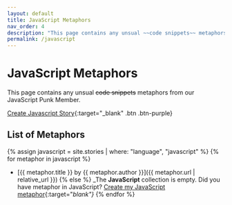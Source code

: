 ```yaml
---
layout: default
title: JavaScript Metaphors
nav_order: 4
description: "This page contains any unsual ~~code snippets~~ metaphors from our JavaScript Punk Member."
permalink: /javascript
---
```

# JavaScript Metaphors

This page contains any unsual ~~code snippets~~ metaphors from our JavaScript Punk Member.

[Create Javascript Story](https://github.com/StreetCommunityProgrammer/metaphore/issues/new?assignees=darkterminal%2Cmkubdev&labels=metaphore%2Cjavascript&template=create_javascript_story.yml&title=Your+Story+Title){:target="_blank" .btn .btn-purple}

## List of Metaphors
{% assign javascript = site.stories | where: "language", "javascript" %}
{% for metaphor in javascript %}
- [{{ metaphor.title }} by {{ metaphor.author }}]({{ metaphor.url | relative_url }})
{% else %}
  _The **JavaScript** collection is empty. Did you have metaphor in JavaScript? [Create my JavaScript metaphor](https://github.com/StreetCommunityProgrammer/metaphore/issues/new?assignees=darkterminal%2Cmkubdev&labels=metaphore%2Cjavascript&template=create_javascript_story.yml&title=Your+Story+Title){:target="_blank"}_
{% endfor %}